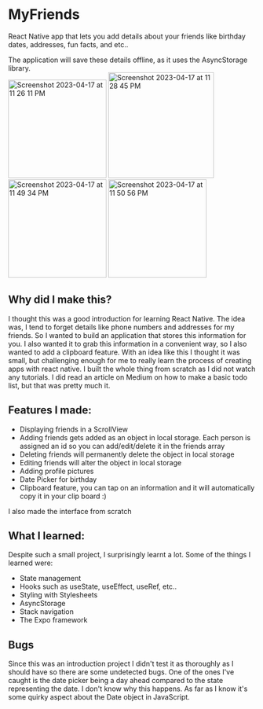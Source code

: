 # MyFriends
React Native app that lets you add details about your friends like birthday dates, addresses, fun facts, and etc..
<div> The application will save these details offline, as it uses the AsyncStorage library. </div> 

<div>
  <img width="200" alt="Screenshot 2023-04-17 at 11 26 11 PM" src="https://user-images.githubusercontent.com/78581216/232679202-2fbf478c-d114-4526-a724-aac04f7a1441.png">
<img width="215" alt="Screenshot 2023-04-17 at 11 28 45 PM" src="https://user-images.githubusercontent.com/78581216/232679611-f8dbe103-fdb4-4707-b7cd-f32289396338.png">
<img width="200" alt="Screenshot 2023-04-17 at 11 49 34 PM" src="https://user-images.githubusercontent.com/78581216/232683054-d7597e3b-625e-4e71-aa08-2b18457f1a85.png">
<img width="200" alt="Screenshot 2023-04-17 at 11 50 56 PM" src="https://user-images.githubusercontent.com/78581216/232683232-4ae40d5e-a5a2-4375-8259-f2ad353e1d49.png">

</div>

## Why did I make this?
I thought this was a good introduction for learning React Native. The idea was,
I tend to forget details like phone numbers and addresses for my friends. So I wanted to build an application that stores this information for you.
I also wanted it to grab this information in a convenient way, so I also wanted to add a clipboard feature.
With an idea like this I thought it was small, but challenging enough for me to really learn the process of creating apps with react native.
I built the whole thing from scratch as I did not watch any tutorials.
I did read an article on Medium on how to make a basic todo list, but that was pretty much it.
## Features I made:
- Displaying friends in a ScrollView
- Adding friends gets added as an object in local storage. Each person is assigned an id so you can add/edit/delete it in the friends array
- Deleting friends will permanently delete the object in local storage
- Editing friends will alter the object in local storage
- Adding profile pictures
- Date Picker for birthday
- Clipboard feature, you can tap on an information and it will automatically copy it in your clip board :)

I also made the interface from scratch

## What I learned:
Despite such a small project, I surprisingly learnt a lot. Some of the things I learned were:
- State management
- Hooks such as useState, useEffect, useRef, etc..
- Styling with Stylesheets
- AsyncStorage
- Stack navigation
- The Expo framework

## Bugs
Since this was an introduction project I didn't test it as thoroughly as I should have so there are some undetected bugs. One of the ones I've caught is the date picker being 
a day ahead compared to the state representing the date. I don't know why this happens. As far as I know it's some quirky aspect about the Date object in JavaScript.
